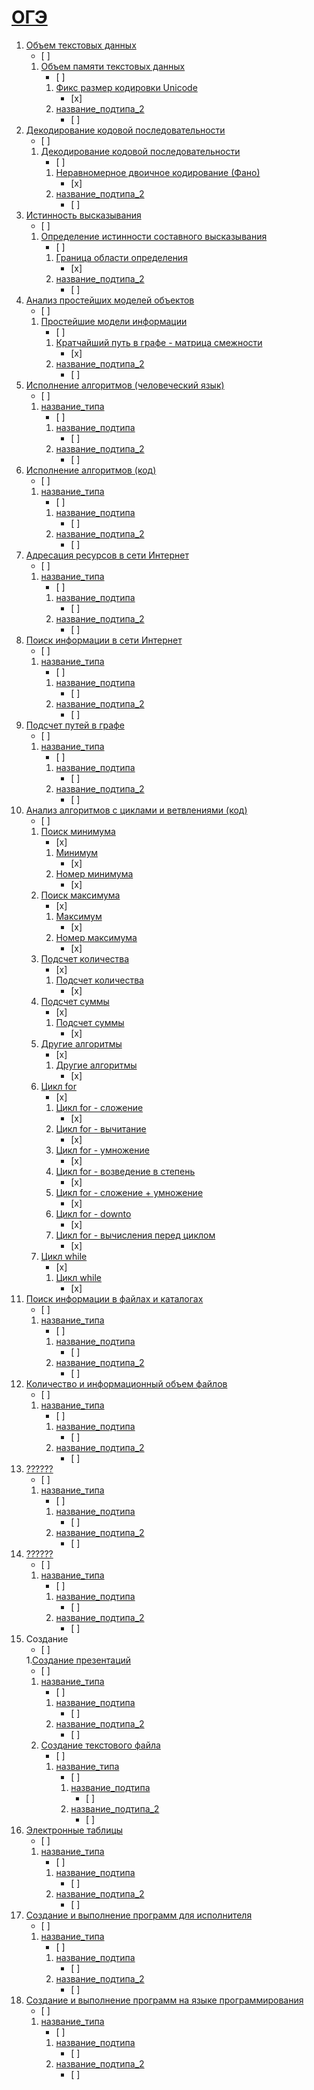 # [ОГЭ](./tasks/oge)
1. [Объем текстовых данных](./tasks/oge/oge01.md)<ul><li> [ ] </li></ul>
   1. [Объем памяти текстовых данных](./tasks/oge/oge01.md#ОГЭ-1-1)<ul><li> [ ] </li></ul>
      1. [Фикс размер кодировки Unicode](./tasks/oge/oge01.md#ОГЭ-1-1-1)<ul><li> [x] </li></ul>
      2. [название_подтипа_2](./tasks/oge/oge01.md#ОГЭ-1-1-2)<ul><li> [ ] </li></ul>
2. [Декодирование кодовой последовательности](./tasks/oge/oge02.md)<ul><li> [ ] </li></ul>
   1. [Декодирование кодовой последовательности](./tasks/oge/oge02.md#ОГЭ-2-1)<ul><li> [ ] </li></ul>
      1. [Неравномерное двоичное кодирование (Фано)](./tasks/oge/oge02.md#ОГЭ-2-1-1)<ul><li> [x] </li></ul>
      2. [название_подтипа_2](./tasks/oge/oge02.md#ОГЭ-2-1-2)<ul><li> [ ] </li></ul>
3. [Истинность высказывания](./tasks/oge/oge03.md)<ul><li> [ ] </li></ul>
   1. [Определение истинности составного высказывания](./tasks/oge/oge03.md#ОГЭ-3-1)<ul><li> [ ] </li></ul>
      1. [Граница области определения](./tasks/oge/oge03.md#ОГЭ-3-1-1)<ul><li> [x] </li></ul>
      2. [название_подтипа_2](./tasks/oge/oge03.md#ОГЭ-3-1-2)<ul><li> [ ] </li></ul>
4. [Анализ простейших моделей объектов](./tasks/oge/oge04.md)<ul><li> [ ] </li></ul>
   1. [Простейшие модели информации](./tasks/oge/oge04.md#ОГЭ-4-1)<ul><li> [ ] </li></ul>
      1. [Кратчайший путь в графе - матрица смежности](./tasks/oge/oge04.md#ОГЭ-4-1-1)<ul><li> [x] </li></ul>
      2. [название_подтипа_2](./tasks/oge/oge04.md#ОГЭ-4-1-2)<ul><li> [ ] </li></ul>
5. [Исполнение алгоритмов (человеческий язык)](./tasks/oge/oge05.md)<ul><li> [ ] </li></ul>
   1. [название_типа](./tasks/oge/oge05.md#ОГЭ-5-1)<ul><li> [ ] </li></ul>
      1. [название_подтипа](./tasks/oge/oge05.md#ОГЭ-5-1-1)<ul><li> [ ] </li></ul>
      2. [название_подтипа_2](./tasks/oge/oge05.md#ОГЭ-5-1-2)<ul><li> [ ] </li></ul>
6. [Исполнение алгоритмов (код)](./tasks/oge/oge06.md)<ul><li> [ ] </li></ul>
   1. [название_типа](./tasks/oge/oge06.md#ОГЭ-6-1)<ul><li> [ ] </li></ul>
      1. [название_подтипа](./tasks/oge/oge06.md#ОГЭ-6-1-1)<ul><li> [ ] </li></ul>
      2. [название_подтипа_2](./tasks/oge/oge06.md#ОГЭ-6-1-2)<ul><li> [ ] </li></ul>
7. [Адресация ресурсов в сети Интернет](./tasks/oge/oge07.md)<ul><li> [ ] </li></ul>
   1. [название_типа](./tasks/oge/oge07.md#ОГЭ-7-1)<ul><li> [ ] </li></ul>
      1. [название_подтипа](./tasks/oge/oge07.md#ОГЭ-7-1-1)<ul><li> [ ] </li></ul>
      2. [название_подтипа_2](./tasks/oge/oge07.md#ОГЭ-7-1-2)<ul><li> [ ] </li></ul>
8. [Поиск информации в сети Интернет](./tasks/oge/oge08.md)<ul><li> [ ] </li></ul>
   1. [название_типа](./tasks/oge/oge08.md#ОГЭ-8-1)<ul><li> [ ] </li></ul>
      1. [название_подтипа](./tasks/oge/oge08.md#ОГЭ-8-1-1)<ul><li> [ ] </li></ul>
      2. [название_подтипа_2](./tasks/oge/oge08.md#ОГЭ-8-1-2)<ul><li> [ ] </li></ul>
9. [Подсчет путей в графе](./tasks/oge/oge09.md)<ul><li> [ ] </li></ul>
   1. [название_типа](./tasks/oge/oge09.md#ОГЭ-9-1)<ul><li> [ ] </li></ul>
      1. [название_подтипа](./tasks/oge/oge09.md#ОГЭ-9-1-1)<ul><li> [ ] </li></ul>
      2. [название_подтипа_2](./tasks/oge/oge09.md#ОГЭ-9-1-2)<ul><li> [ ] </li></ul>
10. [Анализ алгоритмов с циклами и ветвлениями (код)](./tasks/oge/oge10.md)<ul><li> [ ] </li></ul>
    1. [Поиск минимума](./tasks/oge/oge10.md#ОГЭ-10-1)<ul><li> [x] </li></ul>
       1. [Минимум](./tasks/oge/oge10.md#ОГЭ-10-1-1)<ul><li> [x] </li></ul>
       2. [Номер минимума](./tasks/oge/oge10.md#ОГЭ-10-1-2)<ul><li> [x] </li></ul>
    2. [Поиск максимума](./tasks/oge/oge10.md#ОГЭ-10-1)<ul><li> [x] </li></ul>
       1. [Максимум](./tasks/oge/oge10.md#ОГЭ-10-1-1)<ul><li> [x] </li></ul>
       2. [Номер максимума](./tasks/oge/oge10.md#ОГЭ-10-1-2)<ul><li> [x] </li></ul>
    3. [Подсчет количества](./tasks/oge/oge10.md#ОГЭ-10-1)<ul><li> [x] </li></ul>
       1. [Подсчет количества](./tasks/oge/oge10.md#ОГЭ-10-1-1)<ul><li> [x] </li></ul>
    4. [Подсчет суммы](./tasks/oge/oge10.md#ОГЭ-10-1)<ul><li> [x] </li></ul>
       1. [Подсчет суммы](./tasks/oge/oge10.md#ОГЭ-10-1-1)<ul><li> [x] </li></ul>
    5. [Другие алгоритмы](./tasks/oge/oge10.md#ОГЭ-10-1)<ul><li> [x] </li></ul>
       1. [Другие алгоритмы](./tasks/oge/oge10.md#ОГЭ-10-1-1)<ul><li> [x] </li></ul>
    6. [Цикл for](./tasks/oge/oge10.md#ОГЭ-10-1)<ul><li> [x] </li></ul>
       1. [Цикл for - сложение](./tasks/oge/oge10.md#ОГЭ-10-1-1)<ul><li> [x] </li></ul>
       2. [Цикл for - вычитание](./tasks/oge/oge10.md#ОГЭ-10-1-2)<ul><li> [x] </li></ul>
       2. [Цикл for - умножение](./tasks/oge/oge10.md#ОГЭ-10-1-2)<ul><li> [x] </li></ul>
       2. [Цикл for - возведение в степень](./tasks/oge/oge10.md#ОГЭ-10-1-2)<ul><li> [x] </li></ul>
       2. [Цикл for - сложение + умножение](./tasks/oge/oge10.md#ОГЭ-10-1-2)<ul><li> [x] </li></ul>
       2. [Цикл for - downto](./tasks/oge/oge10.md#ОГЭ-10-1-2)<ul><li> [x] </li></ul>
       2. [Цикл for - вычисления перед циклом](./tasks/oge/oge10.md#ОГЭ-10-1-2)<ul><li> [x] </li></ul>
    7. [Цикл while](./tasks/oge/oge10.md#ОГЭ-10-1)<ul><li> [x] </li></ul>
       1. [Цикл while](./tasks/oge/oge10.md#ОГЭ-10-1-1)<ul><li> [x] </li></ul>
11. [Поиск информации в файлах и каталогах](./tasks/oge/oge11.md)<ul><li> [ ] </li></ul>
    1. [название_типа](./tasks/oge/oge11.md#ОГЭ-11-1)<ul><li> [ ] </li></ul>
       1. [название_подтипа](./tasks/oge/oge11.md#ОГЭ-11-1-1)<ul><li> [ ] </li></ul>
       2. [название_подтипа_2](./tasks/oge/oge11.md#ОГЭ-11-1-2)<ul><li> [ ] </li></ul>
12. [Количество и информационный объем файлов](./tasks/oge/oge12.md)<ul><li> [ ] </li></ul>
    1. [название_типа](./tasks/oge/oge12.md#ОГЭ-12-1)<ul><li> [ ] </li></ul>
       1. [название_подтипа](./tasks/oge/oge12.md#ОГЭ-12-1-1)<ul><li> [ ] </li></ul>
       2. [название_подтипа_2](./tasks/oge/oge12.md#ОГЭ-12-1-2)<ul><li> [ ] </li></ul>
13. [??????](./tasks/oge/oge13.md)<ul><li> [ ] </li></ul>
    1. [название_типа](./tasks/oge/oge13.md#ОГЭ-13-1)<ul><li> [ ] </li></ul>
       1. [название_подтипа](./tasks/oge/oge13.md#ОГЭ-13-1-1)<ul><li> [ ] </li></ul>
       2. [название_подтипа_2](./tasks/oge/oge13.md#ОГЭ-13-1-2)<ul><li> [ ] </li></ul>
14. [??????](./tasks/oge/oge14.md)<ul><li> [ ] </li></ul>
    1. [название_типа](./tasks/oge/oge14.md#ОГЭ-14-1)<ul><li> [ ] </li></ul>
       1. [название_подтипа](./tasks/oge/oge14.md#ОГЭ-14-1-1)<ul><li> [ ] </li></ul>
       2. [название_подтипа_2](./tasks/oge/oge14.md#ОГЭ-14-1-2)<ul><li> [ ] </li></ul>
15. Создание <ul><li> [ ] </li></ul>
    1.[Создание презентаций](./tasks/oge/oge15.md#Задание-15-1)<ul><li> [ ] </li></ul>
       1. [название_типа](./tasks/oge/oge15.md#ОГЭ-15-1-1)<ul><li> [ ] </li></ul>
          1. [название_подтипа](./tasks/oge/oge15.md#ОГЭ-15-1-1-1)<ul><li> [ ] </li></ul>
          2. [название_подтипа_2](./tasks/oge/oge15.md#ОГЭ-15-1-1-2)<ul><li> [ ] </li></ul>
    2. [Создание текстового файла](./tasks/oge/oge15.md#Задание-15-2)<ul><li> [ ] </li></ul>
       1. [название_типа](./tasks/oge/oge15.md#ОГЭ-15-2-1)<ul><li> [ ] </li></ul>
          1. [название_подтипа](./tasks/oge/oge15.md#ОГЭ-15-2-1-1)<ul><li> [ ] </li></ul>
          2. [название_подтипа_2](./tasks/oge/oge15.md#ОГЭ-15-2-1-2)<ul><li> [ ] </li></ul>
16. [Электронные таблицы](./tasks/oge/oge16.md)<ul><li> [ ] </li></ul>
    1. [название_типа](./tasks/oge/oge16.md#ОГЭ-16-1)<ul><li> [ ] </li></ul>
       1. [название_подтипа](./tasks/oge/oge16.md#ОГЭ-16-1-1)<ul><li> [ ] </li></ul>
       2. [название_подтипа_2](./tasks/oge/oge16.md#ОГЭ-16-1-2)<ul><li> [ ] </li></ul>
17. [Создание и выполнение программ для исполнителя](./tasks/oge/oge17.md)<ul><li> [ ] </li></ul>
    1. [название_типа](./tasks/oge/oge17.md#ОГЭ-17-1)<ul><li> [ ] </li></ul>
       1. [название_подтипа](./tasks/oge/oge17.md#ОГЭ-17-1-1)<ul><li> [ ] </li></ul>
       2. [название_подтипа_2](./tasks/oge/oge17.md#ОГЭ-17-1-2)<ul><li> [ ] </li></ul>
18. [Создание и выполнение программ на языке программирования](./tasks/oge/oge18.md)<ul><li> [ ] </li></ul>
    1. [название_типа](./tasks/oge/oge18.md#ОГЭ-18-1)<ul><li> [ ] </li></ul>
       1. [название_подтипа](./tasks/oge/oge18.md#ОГЭ-18-1-1)<ul><li> [ ] </li></ul>
       2. [название_подтипа_2](./tasks/oge/oge18.md#ОГЭ-18-1-2)<ul><li> [ ] </li></ul>
